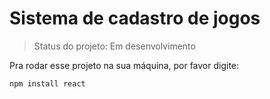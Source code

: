 <h1>Sistema de cadastro de jogos</h1>

> Status do projeto: Em desenvolvimento

Pra rodar esse projeto na sua máquina, por favor digite:

```
npm install react
```

